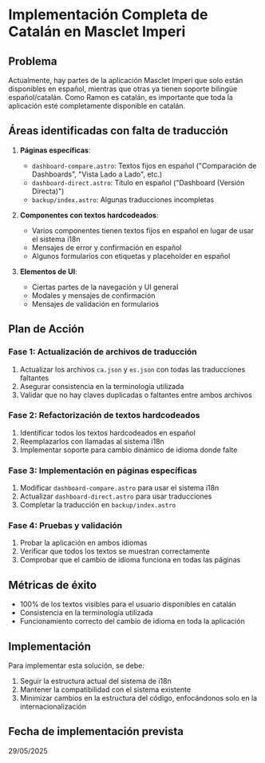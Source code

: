 # Implementación Completa de Catalán en Masclet Imperi

## Problema

Actualmente, hay partes de la aplicación Masclet Imperi que solo están disponibles en español, mientras que otras ya tienen soporte bilingüe español/catalán. Como Ramon es catalán, es importante que toda la aplicación esté completamente disponible en catalán.

## Áreas identificadas con falta de traducción

1. **Páginas específicas**:
   - `dashboard-compare.astro`: Textos fijos en español ("Comparación de Dashboards", "Vista Lado a Lado", etc.)
   - `dashboard-direct.astro`: Título en español ("Dashboard (Versión Directa)")
   - `backup/index.astro`: Algunas traducciones incompletas

2. **Componentes con textos hardcodeados**:
   - Varios componentes tienen textos fijos en español en lugar de usar el sistema i18n
   - Mensajes de error y confirmación en español
   - Algunos formularios con etiquetas y placeholder en español

3. **Elementos de UI**:
   - Ciertas partes de la navegación y UI general
   - Modales y mensajes de confirmación
   - Mensajes de validación en formularios

## Plan de Acción

### Fase 1: Actualización de archivos de traducción

1. Actualizar los archivos `ca.json` y `es.json` con todas las traducciones faltantes
2. Asegurar consistencia en la terminología utilizada
3. Validar que no hay claves duplicadas o faltantes entre ambos archivos

### Fase 2: Refactorización de textos hardcodeados

1. Identificar todos los textos hardcodeados en español
2. Reemplazarlos con llamadas al sistema i18n
3. Implementar soporte para cambio dinámico de idioma donde falte

### Fase 3: Implementación en páginas específicas

1. Modificar `dashboard-compare.astro` para usar el sistema i18n
2. Actualizar `dashboard-direct.astro` para usar traducciones
3. Completar la traducción en `backup/index.astro`

### Fase 4: Pruebas y validación

1. Probar la aplicación en ambos idiomas
2. Verificar que todos los textos se muestran correctamente
3. Comprobar que el cambio de idioma funciona en todas las páginas

## Métricas de éxito

- 100% de los textos visibles para el usuario disponibles en catalán
- Consistencia en la terminología utilizada
- Funcionamiento correcto del cambio de idioma en toda la aplicación

## Implementación

Para implementar esta solución, se debe:

1. Seguir la estructura actual del sistema de i18n
2. Mantener la compatibilidad con el sistema existente
3. Minimizar cambios en la estructura del código, enfocándonos solo en la internacionalización

## Fecha de implementación prevista

29/05/2025
